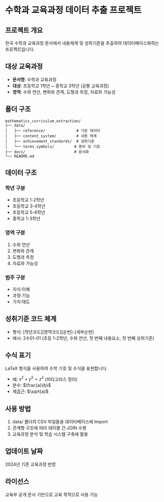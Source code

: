 # 수학과 교육과정 데이터 추출 프로젝트

## 프로젝트 개요
한국 수학과 교육과정 문서에서 내용체계 및 성취기준을 추출하여 데이터베이스화하는 프로젝트입니다.

## 대상 교육과정
- **문서명**: 수학과 교육과정
- **대상**: 초등학교 1학년 ~ 중학교 3학년 (공통 교육과정)
- **영역**: 수와 연산, 변화와 관계, 도형과 측정, 자료와 가능성

## 폴더 구조
```
mathematics_curriculum_extraction/
├── data/
│   ├── reference/              # 기준 데이터
│   ├── content_system/         # 내용 체계
│   ├── achievement_standards/  # 성취기준
│   └── terms_symbols/         # 용어 및 기호
├── docs/                      # 문서화
└── README.md
```

## 데이터 구조

### 학년 구분
- 초등학교 1-2학년
- 초등학교 3-4학년  
- 초등학교 5-6학년
- 중학교 1-3학년

### 영역 구분
1. 수와 연산
2. 변화와 관계
3. 도형과 측정
4. 자료와 가능성

### 범주 구분
- 지식·이해
- 과정·기능
- 가치·태도

## 성취기준 코드 체계
- 형식: [학년코드][영역코드][순번]-[세부순번]
- 예시: 2수01-01 (초등 1-2학년, 수와 연산, 첫 번째 내용요소, 첫 번째 성취기준)

## 수식 표기
LaTeX 형식을 사용하여 수학 기호 및 수식을 표현합니다.
- 예: $x^2 + y^2 = z^2$ (피타고라스 정리)
- 분수: $\frac{a}{b}$
- 제곱근: $\sqrt{a}$

## 사용 방법
1. data/ 폴더의 CSV 파일들을 데이터베이스에 Import
2. 관계형 구조에 따라 테이블 간 JOIN 수행
3. 교육과정 분석 및 학습 시스템 구축에 활용

## 업데이트 날짜
2024년 기준 교육과정 반영

## 라이선스
교육부 공개 문서 기반으로 교육 목적으로 사용 가능
